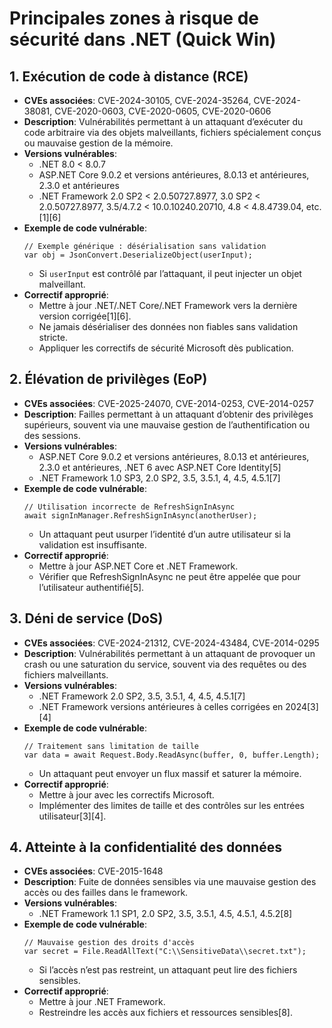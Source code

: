 # Principales zones à risque de sécurité dans .NET (Quick Win)

## 1. Exécution de code à distance (RCE)
- **CVEs associées**: CVE-2024-30105, CVE-2024-35264, CVE-2024-38081, CVE-2020-0603, CVE-2020-0605, CVE-2020-0606
- **Description**: Vulnérabilités permettant à un attaquant d’exécuter du code arbitraire via des objets malveillants, fichiers spécialement conçus ou mauvaise gestion de la mémoire.
- **Versions vulnérables**:
  - .NET 8.0 < 8.0.7
  - ASP.NET Core 9.0.2 et versions antérieures, 8.0.13 et antérieures, 2.3.0 et antérieures
  - .NET Framework 2.0 SP2 < 2.0.50727.8977, 3.0 SP2 < 2.0.50727.8977, 3.5/4.7.2 < 10.0.10240.20710, 4.8 < 4.8.4739.04, etc.[1][6]
- **Exemple de code vulnérable**:
  ```
  // Exemple générique : désérialisation sans validation
  var obj = JsonConvert.DeserializeObject(userInput);
  ```
  - Si `userInput` est contrôlé par l’attaquant, il peut injecter un objet malveillant.
- **Correctif approprié**:
  - Mettre à jour .NET/.NET Core/.NET Framework vers la dernière version corrigée[1][6].
  - Ne jamais désérialiser des données non fiables sans validation stricte.
  - Appliquer les correctifs de sécurité Microsoft dès publication.

## 2. Élévation de privilèges (EoP)
- **CVEs associées**: CVE-2025-24070, CVE-2014-0253, CVE-2014-0257
- **Description**: Failles permettant à un attaquant d’obtenir des privilèges supérieurs, souvent via une mauvaise gestion de l’authentification ou des sessions.
- **Versions vulnérables**:
  - ASP.NET Core 9.0.2 et versions antérieures, 8.0.13 et antérieures, 2.3.0 et antérieures, .NET 6 avec ASP.NET Core Identity[5]
  - .NET Framework 1.0 SP3, 2.0 SP2, 3.5, 3.5.1, 4, 4.5, 4.5.1[7]
- **Exemple de code vulnérable**:
  ```
  // Utilisation incorrecte de RefreshSignInAsync
  await signInManager.RefreshSignInAsync(anotherUser);
  ```
  - Un attaquant peut usurper l’identité d’un autre utilisateur si la validation est insuffisante.
- **Correctif approprié**:
  - Mettre à jour ASP.NET Core et .NET Framework.
  - Vérifier que RefreshSignInAsync ne peut être appelée que pour l’utilisateur authentifié[5].

## 3. Déni de service (DoS)
- **CVEs associées**: CVE-2024-21312, CVE-2024-43484, CVE-2014-0295
- **Description**: Vulnérabilités permettant à un attaquant de provoquer un crash ou une saturation du service, souvent via des requêtes ou des fichiers malveillants.
- **Versions vulnérables**:
  - .NET Framework 2.0 SP2, 3.5, 3.5.1, 4, 4.5, 4.5.1[7]
  - .NET Framework versions antérieures à celles corrigées en 2024[3][4]
- **Exemple de code vulnérable**:
  ```
  // Traitement sans limitation de taille
  var data = await Request.Body.ReadAsync(buffer, 0, buffer.Length);
  ```
  - Un attaquant peut envoyer un flux massif et saturer la mémoire.
- **Correctif approprié**:
  - Mettre à jour avec les correctifs Microsoft.
  - Implémenter des limites de taille et des contrôles sur les entrées utilisateur[3][4].

## 4. Atteinte à la confidentialité des données
- **CVEs associées**: CVE-2015-1648
- **Description**: Fuite de données sensibles via une mauvaise gestion des accès ou des failles dans le framework.
- **Versions vulnérables**:
  - .NET Framework 1.1 SP1, 2.0 SP2, 3.5, 3.5.1, 4.5, 4.5.1, 4.5.2[8]
- **Exemple de code vulnérable**:
  ```
  // Mauvaise gestion des droits d'accès
  var secret = File.ReadAllText("C:\\SensitiveData\\secret.txt");
  ```
  - Si l’accès n’est pas restreint, un attaquant peut lire des fichiers sensibles.
- **Correctif approprié**:
  - Mettre à jour .NET Framework.
  - Restreindre les accès aux fichiers et ressources sensibles[8].
